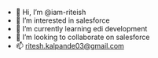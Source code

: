 - 👋 Hi, I’m @iam-riteish
- 👀 I’m interested in salesforce 
- 🌱 I’m currently learning edi development 
- 💞️ I’m looking to collaborate on salesforce 
- 📫 ritesh.kalpande03@gmail.com

<!---
iam-riteish/iam-riteish is a ✨ special ✨ repository because its `README.md` (this file) appears on your GitHub profile.
You can click the Preview link to take a look at your changes.
--->
